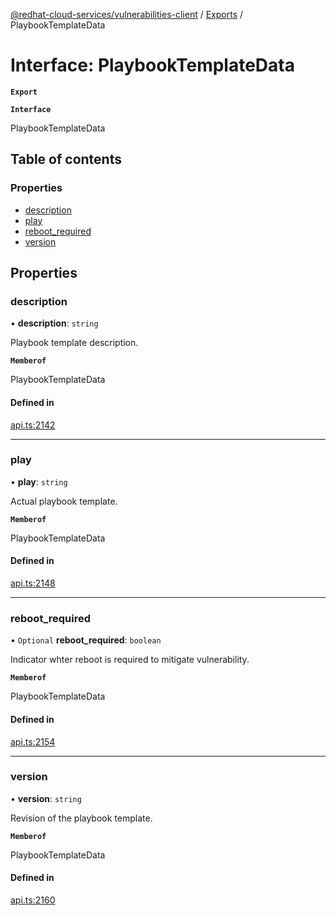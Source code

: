 [@redhat-cloud-services/vulnerabilities-client](../README.md) / [Exports](../modules.md) / PlaybookTemplateData

# Interface: PlaybookTemplateData

**`Export`**

**`Interface`**

PlaybookTemplateData

## Table of contents

### Properties

- [description](PlaybookTemplateData.md#description)
- [play](PlaybookTemplateData.md#play)
- [reboot\_required](PlaybookTemplateData.md#reboot_required)
- [version](PlaybookTemplateData.md#version)

## Properties

### description

• **description**: `string`

Playbook template description.

**`Memberof`**

PlaybookTemplateData

#### Defined in

[api.ts:2142](https://github.com/RedHatInsights/javascript-clients/blob/master/packages/vulnerabilities/api.ts#L2142)

___

### play

• **play**: `string`

Actual playbook template.

**`Memberof`**

PlaybookTemplateData

#### Defined in

[api.ts:2148](https://github.com/RedHatInsights/javascript-clients/blob/master/packages/vulnerabilities/api.ts#L2148)

___

### reboot\_required

• `Optional` **reboot\_required**: `boolean`

Indicator whter reboot is required to mitigate vulnerability.

**`Memberof`**

PlaybookTemplateData

#### Defined in

[api.ts:2154](https://github.com/RedHatInsights/javascript-clients/blob/master/packages/vulnerabilities/api.ts#L2154)

___

### version

• **version**: `string`

Revision of the playbook template.

**`Memberof`**

PlaybookTemplateData

#### Defined in

[api.ts:2160](https://github.com/RedHatInsights/javascript-clients/blob/master/packages/vulnerabilities/api.ts#L2160)
